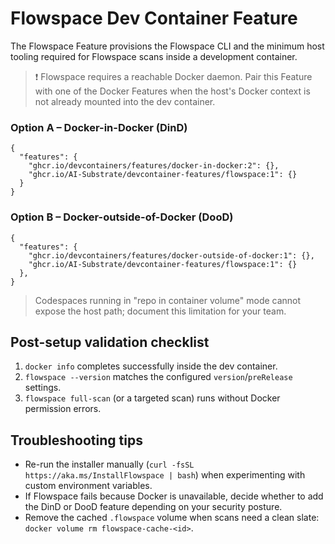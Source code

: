 # Flowspace Dev Container Feature

The Flowspace Feature provisions the Flowspace CLI and the minimum host tooling required for Flowspace scans inside a development container. 

> ❗️ Flowspace requires a reachable Docker daemon. Pair this Feature with one of the Docker Features when the host's Docker context is not already mounted into the dev container.

### Option A – Docker-in-Docker (DinD)

```jsonc
{
  "features": {
    "ghcr.io/devcontainers/features/docker-in-docker:2": {},
    "ghcr.io/AI-Substrate/devcontainer-features/flowspace:1": {}
  }
}
```

### Option B – Docker-outside-of-Docker (DooD)

```jsonc
{
  "features": {
    "ghcr.io/devcontainers/features/docker-outside-of-docker:1": {},
    "ghcr.io/AI-Substrate/devcontainer-features/flowspace:1": {}
  },
}
```

> Codespaces running in "repo in container volume" mode cannot expose the host path; document this limitation for your team.


## Post-setup validation checklist

1. `docker info` completes successfully inside the dev container.
2. `flowspace --version` matches the configured `version`/`preRelease` settings.
3. `flowspace full-scan` (or a targeted scan) runs without Docker permission errors.

## Troubleshooting tips

- Re-run the installer manually (`curl -fsSL https://aka.ms/InstallFlowspace | bash`) when experimenting with custom environment variables.
- If Flowspace fails because Docker is unavailable, decide whether to add the DinD or DooD feature depending on your security posture.
- Remove the cached `.flowspace` volume when scans need a clean slate: `docker volume rm flowspace-cache-<id>`.